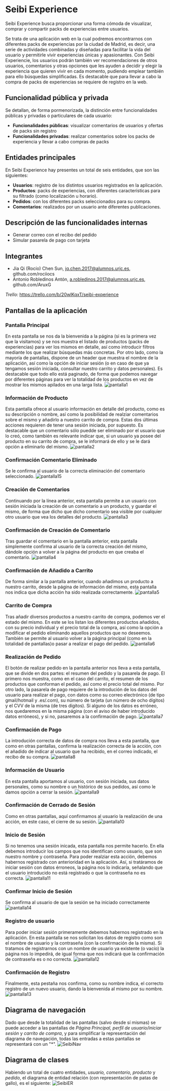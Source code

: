# Seibi Experience
Seibi Experience busca proporcionar una forma cómoda de visualizar, comprar y compartir packs de experiencias entre usuarios.

Se trata de una aplicación web en la cual podremos encontrarnos con diferentes packs de experiencias por la ciudad de Madrid, es decir, una serie de actividades combinadas y diseñadas para facilitar la vida del usuario y permitirle vivir experiencias únicas y apasionantes. Con Seibi Experiencie, los usuarios podrán también ver recomendaciones de otros usuarios, comentarios y otras opciones que les ayuden a decidir y elegir la experiencia que quieren vivir en cada momento, pudiendo emplear también para ello búsquedas simplificadas. Es destacable que para llevar a cabo la compra de packs de experiencias se requiere de registro en la web.
## Funcionalidad pública y privada
Se detallan, de forma pormenorizada, la distinción entre funcionalidades públicas y privadas o particulares de cada usuario:
* __Funcionalidades públicas__: visualizar comentarios de usuarios y ofertas de packs sin registro
* __Funcionalidades privadas__: realizar comentarios sobre los packs de experiencia y llevar a cabo compras de packs
## Entidades principales
En Seibi Experience hay presentes un total de seis entidades, que son las siguientes:
* __Usuarios__: registro de los distintos usuarios registrados en la aplicación.
* __Productos__: packs de experiencias, con diferentes características para su filtrado (como localización u horario).
* __Pedidos__: con los diferentes packs seleccionados para su compra.
* __Comentarios__: realizados por un usuario ante diferentes publicaciones.
## Descripción de las funcionalidades internas
* Generar correo con el recibo del pedido
* Simular pasarela de pago con tarjeta
## Integrantes
* Jia Qi (Rocío) Chen Sun, jq.chen.2017@alumnos.urjc.es, github.com/rociiocs
* Antonio Robledinos Antón, a.robledinos.2017@alumnos.urjc.es, github.com/AruxG

_Trello:_ https://trello.com/b/20wlKqxT/seibi-experience

## Pantallas de la aplicación

### Pantalla Principal
En esta pantalla se nos da la bienvenida a la página (si es la primera vez que la visitamos) y se nos muestra el listado de productos (packs de experiencias) para ver los mismos en detalle, así como introducir filtros mediante los que realizar búsquedas más concretas. Por otro lado, como la mayoría de pantallas, dispone de un header que muestra el nombre de la aplicación, así como la opción de iniciar sesión (o en caso de que ya tengamos sesión iniciada, consultar nuestro carrito y datos personales). Es destacable que todo ello está paginado, de forma que podemos navegar por diferentes páginas para ver la totalidad de los productos en vez de mostrar los mismos apilados en una larga lista.
![pantalla1](https://user-images.githubusercontent.com/48557378/110303941-4836c580-7ffb-11eb-9b5b-450fd5d35d46.png)

### Información de Producto
Esta pantalla ofrece al usuario información en detalle del producto, como es su descripción o nombre, así como la posibilidad de realziar comentarios sobre el mismo y añadirlo a nuestro carrito de compra. Estas dos últimas acciones requieren de tener una sesión iniciada, por supuesto. Es destacable que un comentario sólo puedde ser eliminado por el usuario que lo creó, como también es relevante indicar que, si un usuario ya posee del producto en su carrito de compra, se le informará de ello y se le dará opción a eliminarlo del mismo.
![pantalla2](https://user-images.githubusercontent.com/48557378/110304293-b11e3d80-7ffb-11eb-8943-92029a65b90b.png)

### Confirmación Comentario Eliminado
Se le confirma al usuario de la correcta eliminación del comentario seleccionado.
![pantalla15](https://user-images.githubusercontent.com/48557378/110304208-977cf600-7ffb-11eb-9b40-2817d6060dd0.png)

### Creación de Comentarios
Continuando por la línea anterior, esta pantalla permite a un usuario con sesión iniciada la creación de un comentario a un producto, y guardar el mismo, de forma que dicho que dicho comentario sea visible por cualquier otro usuario que vea los detalles del producto.
![pantalla3](https://user-images.githubusercontent.com/48557378/110304410-dd39be80-7ffb-11eb-8256-8747404f0676.png)

### Confirmación de Creación de Comentario
Tras guardar el comentario en la pantalla anterior, esta pantalla simplemente confirma al usuario de la correcta creación del mismo, dándole opción a volver a la página del producto en que creaba el comentario.
![pantalla4](https://user-images.githubusercontent.com/48557378/110304513-fc385080-7ffb-11eb-9021-0b4714c596b0.png)

### Confirmación de Añadido a Carrito
De forma similar a la pantalla anterior, cuando añadimos un producto a nuestro carrito, desde la página de información del mismo, esta pantalla nos indica que dicha acción ha sido realizada correctamente.
![pantalla5](https://user-images.githubusercontent.com/48557378/110304613-17a35b80-7ffc-11eb-9da0-fc7631c0c364.png)

### Carrito de Compra
Tras añadir diversos productos a nuestro carrito de compra, podemos ver el estado del mismo. En este se los listan los diferentes productos añadidos, con su precio individual y el precio total de la compra, así como la opción a modificar el pedido eliminando aquellos productos que no deseemos. También se permite al usuario volver a la página principal (como en la totalidad de pantallas)o pasar a realizar el pago del pedido.
![pantalla6](https://user-images.githubusercontent.com/48557378/110304718-34d82a00-7ffc-11eb-9951-3ed9fefac97d.png)

### Realización de Pedido
El botón de realizar pedido en la pantalla anterior nos lleva a esta pantalla, que se divide en dos partes: el resumen del pedido y la pasarela de pago. El primero nos muestra, como en el caso del carrito, el resumen de los productos que conforman el pedido, así como el precio total del mismo. Por otro lado, la pasarela de pago requiere de la introdución de los datos del usuario para realizar el pago, con datos como su correo electrónico (de tipo gmail/hotmail y .es/.com), su número de tarjeta (un número de ocho dígitos) y el CVV de la misma (de tres dígitos). Si alguno de los datos es erróneo, nos quedaremos en la misma página (con el aviso de haber introducido datos erróneos), y si no, pasaremos a la confirmación de pago.
![pantalla7](https://user-images.githubusercontent.com/48557378/110304833-55a07f80-7ffc-11eb-984d-c26c53c135e9.png)

### Confirmación de Pago
La introdución correcta de datos de compra nos lleva a esta pantalla, que como en otras pantallas, confirma la realización correcta de la acción, con el añadido de indicar al usuario que ha recibido, en el correo indicado, el recibo de su compra.
![pantalla8](https://user-images.githubusercontent.com/48557378/110304953-779a0200-7ffc-11eb-9d59-6f983a3dc263.png)

### Información de Usuario
En esta pantalla aportamos al usuario, con sesión iniciada, sus datos personales, como su nombre o un histórico de sus pedidos, así como le damos opción a cerrar la sesión.
![pantalla9](https://user-images.githubusercontent.com/48557378/110305099-a3b58300-7ffc-11eb-86f4-57420906c224.png)

### Confirmación de Cerrado de Sesión
Como en otras pantallas, aquí confirmamos al usuario la realización de una acción, en este caso, el cierre de su sesión.
![pantalla10](https://user-images.githubusercontent.com/48557378/110305174-bb8d0700-7ffc-11eb-9b33-6b99ae9fbaeb.png)

### Inicio de Sesión
Si no tenemos una sesión inicada, esta pantalla nos permite hacerlo. En ella debemos introducir los campos que nos identifican como usuario, que son nuestro nombre y contraseña. Para poder realziar esta acción, debemos habernos registrado con anterioridad en la aplicación. Así, si tratáramos de iniciar sesión con datos érroneos, la página nos lo indicaría, señalando que el usuario introducido no está registrado o que la contraseña no es correcta.
![pantalla11](https://user-images.githubusercontent.com/48557378/110305287-e4150100-7ffc-11eb-8129-c86dadac2f0d.png)

### Confirmar Inicio de Sesión
Se confirma al usuario de que la sesión se ha iniciado correctamente
![pantalla14](https://user-images.githubusercontent.com/48557378/110303807-1faecb80-7ffb-11eb-941b-aba0a3a04394.png)

### Registro de usuario
Para poder iniciar sesión primeramente debemos habernos registrado en la aplicación. En esta pantalla se nos solicitan los datos de registro como son el nombre de usuario y la contraseña (con la confirmación de la misma). Si tratamos de registrarnos con un nombre de usuario ya existente (o vacío) la página nos lo impedirá, de igual forma que nos indicará que la confirmación de contraseña es o no correcta.
![pantalla12](https://user-images.githubusercontent.com/48557378/110305496-09097400-7ffd-11eb-9e64-185ea99919ab.png)

### Confirmación de Registro
Finalmente, esta pestaña nos confirma, como su nombre indica, el correcto registro de un nuevo usuario, dando la bienvenida al mismo por su nombre.
![pantalla13](https://user-images.githubusercontent.com/48557378/110305595-263e4280-7ffd-11eb-876b-794db4c92cd8.png)

## Diagrama de navegación
Dado que desde la totalidad de las pantallas (salvo desde sí mismas) se puede acceder a las pantallas de *Página Principal, perfil de usuario/iniciar sesión* y *carrito de compra*, y para simplificar la representación del diagrama de navegación, todas las entradas a estas pantallas se representará con un "*".
![SeibiNav](https://user-images.githubusercontent.com/48557378/110305916-86cd7f80-7ffd-11eb-8ebd-2d65ff641d88.png)

## Diagrama de clases
Habiendo un total de cuatro entidades, *usuario, comentario, producto* y *pedido*, el diagrama de entidad relación (con representación de patas de gallo), es el siguiente:
![SeibiER](https://user-images.githubusercontent.com/48557378/110303547-cc3c7d80-7ffa-11eb-8eeb-edf129586298.png)

